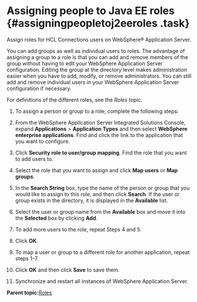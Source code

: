 # Assigning people to Java EE roles {#assigningpeopletoj2eeroles .task}

Assign roles for HCL Connections users on WebSphere® Application Server.

You can add groups as well as individual users to roles. The advantage of assigning a group to a role is that you can add and remove members of the group without having to edit your WebSphere Application Server configuration. Editing the group at the directory level makes administration easier when you have to add, modify, or remove administrators. You can still add and remove individual users in your WebSphere Application Server configuration if necessary.

For definitions of the different roles, see the *Roles* topic.

1.  To assign a person or group to a role, complete the following steps:
2.  From the WebSphere Application Server Integrated Solutions Console, expand **Applications** \> **Application Types** and then select **WebSphere enterprise applications**. Find and click the link to the application that you want to configure.

3.  Click **Security role to user/group mapping**. Find the role that you want to add users to.

4.  Select the role that you want to assign and click **Map users** or **Map groups**.

5.  In the **Search String** box, type the name of the person or group that you would like to assign to this role, and then click **Search**. If the user or group exists in the directory, it is displayed in the **Available** list.

6.  Select the user or group name from the **Available** box and move it into the **Selected** box by clicking **Add**.

7.  To add more users to the role, repeat Steps 4 and 5.

8.  Click **OK**.

9.  To map a user or group to a different role for another application, repeat steps 1–7.

10. Click **OK** and then click **Save** to save them.

11. Synchronize and restart all instances of WebSphere Application Server.


**Parent topic:**[Roles](../admin/r_admin_common_user_roles.md)

